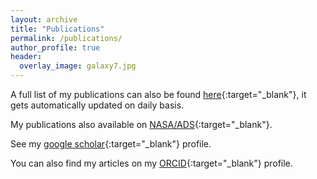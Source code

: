 ```yaml
---
layout: archive
title: "Publications"
permalink: /publications/
author_profile: true
header:
  overlay_image: galaxy7.jpg
---
```




A full list of my publications can also be found [here](https://raw.githubusercontent.com/abhi0395/mycv/main-pdf/tex/pubs.pdf){:target="_blank"}, it gets automatically updated on daily basis.

My publications also available on [NASA/ADS](https://ui.adsabs.harvard.edu/public-libraries/YPXGQEsNQg-zR9R9YBYFXw){:target="_blank"}.

See my [google scholar]({{site.author.googlescholar}}){:target="_blank"} profile.

You can also find my articles on my [ORCID](https://orcid.org/0000-0003-2923-1585){:target="_blank"} profile.
